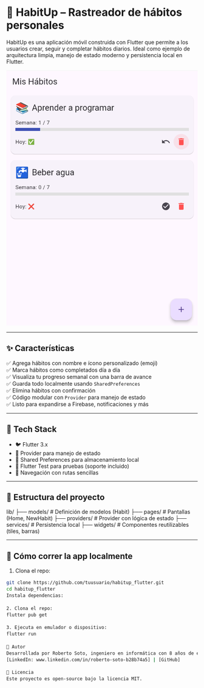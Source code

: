 # 🧠 HabitUp – Rastreador de hábitos personales

HabitUp es una aplicación móvil construida con Flutter que permite a los usuarios crear, seguir y completar hábitos diarios. Ideal como ejemplo de arquitectura limpia, manejo de estado moderno y persistencia local en Flutter.

![HabitUp Screenshot](screenshots/habitup_home.png)

---

## ✨ Características

✅ Agrega hábitos con nombre e ícono personalizado (emoji)  
✅ Marca hábitos como completados día a día  
✅ Visualiza tu progreso semanal con una barra de avance  
✅ Guarda todo localmente usando `SharedPreferences`  
✅ Elimina hábitos con confirmación  
✅ Código modular con `Provider` para manejo de estado  
✅ Listo para expandirse a Firebase, notificaciones y más

---

## 🧱 Tech Stack

- 🐦 Flutter 3.x
- 🔁 Provider para manejo de estado
- 💾 Shared Preferences para almacenamiento local
- 🧪 Flutter Test para pruebas (soporte incluido)
- 🧭 Navegación con rutas sencillas

---

## 🧩 Estructura del proyecto

lib/
├── models/ # Definición de modelos (Habit)
├── pages/ # Pantallas (Home, NewHabit)
├── providers/ # Provider con lógica de estado
├── services/ # Persistencia local
├── widgets/ # Componentes reutilizables (tiles, barras)


---

## 🚀 Cómo correr la app localmente

1. Clona el repo:
```bash
git clone https://github.com/tuusuario/habitup_flutter.git
cd habitup_flutter
Instala dependencias:

2. Clona el repo:
flutter pub get

3. Ejecuta en emulador o dispositivo:
flutter run

🧑 Autor
Desarrollada por Roberto Soto, ingeniero en informática con 8 años de experiencia en software y enfoque actual en desarrollo de apps móviles multiplataforma.
[LinkedIn: www.linkedin.com/in/roberto-soto-b28b74a5] | [GitHub]

🪪 Licencia
Este proyecto es open-source bajo la licencia MIT.